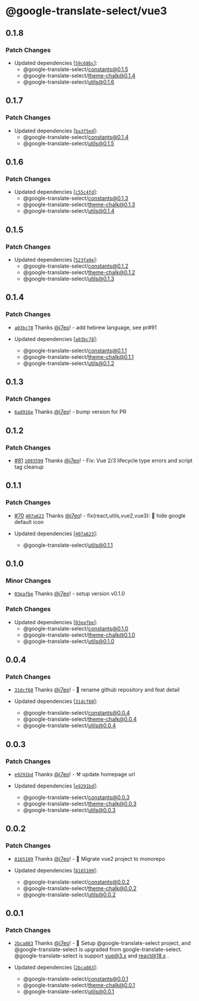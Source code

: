 # @google-translate-select/vue3

## 0.1.8

### Patch Changes

- Updated dependencies [[`59c68bc`](https://github.com/i7eo/google-translate-select/commit/59c68bc5be61a3e46514f3ccb9fdda42ea55f8d5)]:
  - @google-translate-select/constants@0.1.5
  - @google-translate-select/theme-chalk@0.1.4
  - @google-translate-select/utils@0.1.6

## 0.1.7

### Patch Changes

- Updated dependencies [[`ba3f5ed`](https://github.com/i7eo/google-translate-select/commit/ba3f5ed9a9504f6d9dc1d54782a41973795a5019)]:
  - @google-translate-select/constants@0.1.4
  - @google-translate-select/utils@0.1.5

## 0.1.6

### Patch Changes

- Updated dependencies [[`c55c4fd`](https://github.com/i7eo/google-translate-select/commit/c55c4fd3b724b5db97d77660ef9497b196eff171)]:
  - @google-translate-select/constants@0.1.3
  - @google-translate-select/theme-chalk@0.1.3
  - @google-translate-select/utils@0.1.4

## 0.1.5

### Patch Changes

- Updated dependencies [[`523fa9e`](https://github.com/i7eo/google-translate-select/commit/523fa9ec51d465d618153bfec476ee25ab245d56)]:
  - @google-translate-select/constants@0.1.2
  - @google-translate-select/theme-chalk@0.1.2
  - @google-translate-select/utils@0.1.3

## 0.1.4

### Patch Changes

- [`a03bc78`](https://github.com/i7eo/google-translate-select/commit/a03bc788cdb424cd7b0a2b5a009af9d1b1844c5b) Thanks [@i7eo](https://github.com/i7eo)! - add hebrew language, see pr#91

- Updated dependencies [[`a03bc78`](https://github.com/i7eo/google-translate-select/commit/a03bc788cdb424cd7b0a2b5a009af9d1b1844c5b)]:
  - @google-translate-select/constants@0.1.1
  - @google-translate-select/theme-chalk@0.1.1
  - @google-translate-select/utils@0.1.2

## 0.1.3

### Patch Changes

- [`6ad916e`](https://github.com/i7eo/google-translate-select/commit/6ad916e2ed9115e1c4ba36c16028635fcbdb114b) Thanks [@i7eo](https://github.com/i7eo)! - bump version for PR

## 0.1.2

### Patch Changes

- [#81](https://github.com/i7eo/google-translate-select/pull/81) [`1093599`](https://github.com/i7eo/google-translate-select/commit/1093599a2a6dc45a14fee1995ae52c16c56336f3) Thanks [@i7eo](https://github.com/i7eo)! - Fix: Vue 2/3 lifecycle type errors and script tag cleanup

## 0.1.1

### Patch Changes

- [#70](https://github.com/i7eo/google-translate-select/pull/70) [`407a623`](https://github.com/i7eo/google-translate-select/commit/407a62371cf6f6ff34e121a844c225f1fa3b4c20) Thanks [@i7eo](https://github.com/i7eo)! - fix(react,utils,vue2,vue3): :bug: hide google default icon

- Updated dependencies [[`407a623`](https://github.com/i7eo/google-translate-select/commit/407a62371cf6f6ff34e121a844c225f1fa3b4c20)]:
  - @google-translate-select/utils@0.1.1

## 0.1.0

### Minor Changes

- [`03eafbe`](https://github.com/i7eo/google-translate-select/commit/03eafbe9f2302f2b8e1c241776540badafdffa16) Thanks [@i7eo](https://github.com/i7eo)! - setup version v0.1.0

### Patch Changes

- Updated dependencies [[`03eafbe`](https://github.com/i7eo/google-translate-select/commit/03eafbe9f2302f2b8e1c241776540badafdffa16)]:
  - @google-translate-select/constants@0.1.0
  - @google-translate-select/theme-chalk@0.1.0
  - @google-translate-select/utils@0.1.0

## 0.0.4

### Patch Changes

- [`31dcf60`](https://github.com/i7eo/google-translate-select/commit/31dcf60e8b6a650837469e2a62280afffb991763) Thanks [@i7eo](https://github.com/i7eo)! - 🚀 rename github repository and feat detail

- Updated dependencies [[`31dcf60`](https://github.com/i7eo/google-translate-select/commit/31dcf60e8b6a650837469e2a62280afffb991763)]:
  - @google-translate-select/constants@0.0.4
  - @google-translate-select/theme-chalk@0.0.4
  - @google-translate-select/utils@0.0.4

## 0.0.3

### Patch Changes

- [`e9291bd`](https://github.com/i7eo/google-translate-select/commit/e9291bd60381e5a89d033fd38ac1da430389de98) Thanks [@i7eo](https://github.com/i7eo)! - ⚒️ update homepage url

- Updated dependencies [[`e9291bd`](https://github.com/i7eo/google-translate-select/commit/e9291bd60381e5a89d033fd38ac1da430389de98)]:
  - @google-translate-select/constants@0.0.3
  - @google-translate-select/theme-chalk@0.0.3
  - @google-translate-select/utils@0.0.3

## 0.0.2

### Patch Changes

- [`8165109`](https://github.com/i7eo/google-translate-select/commit/8165109a5f698b1324cca8648170563fd41d4c2b) Thanks [@i7eo](https://github.com/i7eo)! - 🔨 Migrate vue2 project to monorepo

- Updated dependencies [[`8165109`](https://github.com/i7eo/google-translate-select/commit/8165109a5f698b1324cca8648170563fd41d4c2b)]:
  - @google-translate-select/constants@0.0.2
  - @google-translate-select/theme-chalk@0.0.2
  - @google-translate-select/utils@0.0.2

## 0.0.1

### Patch Changes

- [`2bca083`](https://github.com/i7eo/google-translate-select/commit/2bca0836d45600fb00b669fd39a504cf3e67d436) Thanks [@i7eo](https://github.com/i7eo)! - 🎉 Setup @google-translate-select project, and @google-translate-select is upgraded from google-translate-select. @google-translate-select is support vue@3.x and react@18.x .

- Updated dependencies [[`2bca083`](https://github.com/i7eo/google-translate-select/commit/2bca0836d45600fb00b669fd39a504cf3e67d436)]:
  - @google-translate-select/constants@0.0.1
  - @google-translate-select/theme-chalk@0.0.1
  - @google-translate-select/utils@0.0.1
